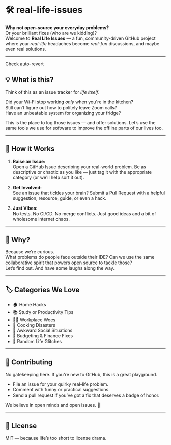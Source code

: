 # 🛠️ real-life-issues

**Why not open-source your everyday problems?**  
Or your brilliant fixes (who are we kidding)?  
Welcome to **Real Life Issues** — a fun, community-driven GitHub project where your *real-life* headaches become *real-fun* discussions, and maybe even real solutions.

---
Check auto-revert
## 💡 What is this?

Think of this as an issue tracker for *life itself*.

Did your Wi-Fi stop working *only* when you're in the kitchen?  
Still can’t figure out how to politely leave Zoom calls?  
Have an unbeatable system for organizing your fridge?

This is the place to log those issues — and offer solutions. Let’s use the same tools we use for software to improve the offline parts of our lives too.

---

## 🧩 How it Works

1. **Raise an Issue:**  
   Open a GitHub Issue describing your real-world problem. Be as descriptive or chaotic as you like — just tag it with the appropriate category (or we'll help sort it out).

2. **Get Involved:**  
   See an issue that tickles your brain? Submit a Pull Request with a helpful suggestion, resource, guide, or even a hack.

3. **Just Vibes:**  
   No tests. No CI/CD. No merge conflicts. Just good ideas and a bit of wholesome internet chaos.

---

## 🎯 Why?

Because we’re curious.  
What problems do people face outside their IDE? Can we use the same collaborative spirit that powers open source to tackle those?  
Let’s find out. And have some laughs along the way.

---

## 🏷️ Categories We Love

- 🏠 Home Hacks  
- 📚 Study or Productivity Tips  
- 👨‍💻 Workplace Woes  
- 🍳 Cooking Disasters  
- 🚪 Awkward Social Situations  
- 💸 Budgeting & Finance Fixes  
- 🤖 Random Life Glitches  

---

## 🙌 Contributing

No gatekeeping here. If you're new to GitHub, this is a great playground.  
- File an issue for your quirky real-life problem.  
- Comment with funny or practical suggestions.  
- Send a pull request if you’ve got a fix that deserves a badge of honor.  

We believe in open minds and open issues. 🫡

---

## 📜 License

MIT — because life’s too short to license drama.
